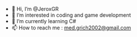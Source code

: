 - 👋 Hi, I’m @JeroxGR
- 👀 I’m interested in coding and game development
- 🌱 I’m currently learning C#
- 📫 How to reach me : med.grich2002@gmail.com

<!---
JeroxGR/JeroxGR is a ✨ special ✨ repository because its `README.md` (this file) appears on your GitHub profile.
You can click the Preview link to take a look at your changes.
--->
